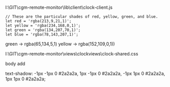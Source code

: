 I:\GIT\cgm-remote-monitor\lib\client\clock-client.js

    // These are the particular shades of red, yellow, green, and blue.
    let red = 'rgba(213,9,21,1)';
    let yellow = 'rgba(234,168,0,1)';
    let green = 'rgba(134,207,70,1)';
    let blue = 'rgba(78,143,207,1)';

green -> rgba(65,134,5,1)
yellow -> rgba(152,109,0,1))

I:\GIT\cgm-remote-monitor\views\clockviews\clock-shared.css

body add

text-shadow: -1px -1px 0 #2a2a2a, 1px -1px 0 #2a2a2a, -1px 1px 0 #2a2a2a, 1px 1px 0 #2a2a2a;